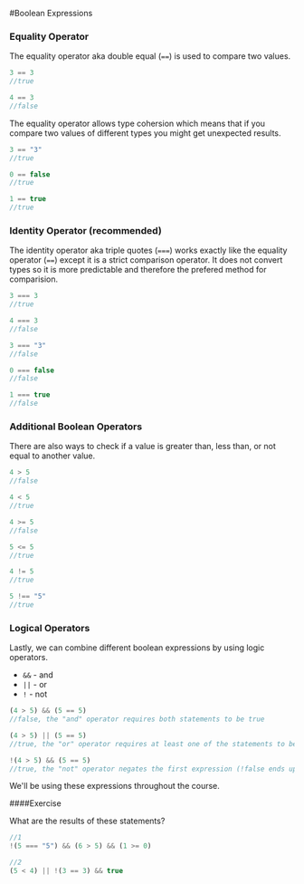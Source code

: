 #Boolean Expressions

### Equality Operator

The equality operator aka double equal (`==`) is used to compare two values.

```js
3 == 3
//true

4 == 3
//false
```

The equality operator allows type cohersion which means that if you compare two values of different types you might get unexpected results.

```js
3 == "3"
//true

0 == false
//true

1 == true
//true
```

### Identity Operator (recommended)

The identity operator aka triple quotes (`===`) works exactly like the equality operator (`==`) except it is a strict comparison operator. It does not convert types so it is more predictable and therefore the prefered method for comparision.

```js
3 === 3
//true

4 === 3
//false

3 === "3"
//false

0 === false
//false

1 === true
//false
```

### Additional Boolean Operators

There are also ways to check if a value is greater than, less than, or not equal to another value.

```js
4 > 5
//false

4 < 5
//true

4 >= 5
//false

5 <= 5
//true

4 != 5
//true

5 !== "5"
//true
```

### Logical Operators

Lastly, we can combine different boolean expressions by using logic operators.

* `&&` - and
* `||` - or
* `!` - not

```js
(4 > 5) && (5 == 5)
//false, the "and" operator requires both statements to be true

(4 > 5) || (5 == 5)
//true, the "or" operator requires at least one of the statements to be true

!(4 > 5) && (5 == 5)
//true, the "not" operator negates the first expression (!false ends up being true)
```

We'll be using these expressions throughout the course.

####Exercise

What are the results of these statements?

```js
//1
!(5 === "5") && (6 > 5) && (1 >= 0)

//2
(5 < 4) || !(3 == 3) && true
```

